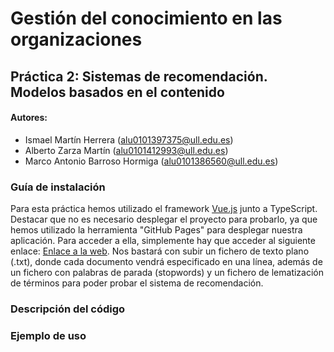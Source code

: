 
# Gestión del conocimiento en las organizaciones

## Práctica 2: Sistemas de recomendación. Modelos basados en el contenido


#### Autores:
- Ismael Martín Herrera (alu0101397375@ull.edu.es)
- Alberto Zarza Martín (alu0101412993@ull.edu.es)
- Marco Antonio Barroso Hormiga (alu0101386560@ull.edu.es)

### Guía de instalación

Para esta práctica hemos utilizado el framework [Vue.js](https://vuejs.org/) junto a TypeScript. Destacar que no es necesario desplegar el proyecto para probarlo, ya que hemos utilizado la herramienta "GitHub Pages" para desplegar nuestra aplicación. Para acceder a ella, simplemente hay que acceder al siguiente enlace: [Enlace a la web](https://albertozarzam.github.io/GCO-Modelos-basados-en-el-contenido-v2/). Nos bastará con subir un fichero de texto plano (.txt), donde cada documento vendrá especificado en una línea, además de un fichero con palabras de parada (stopwords) y un fichero de lematización de términos para poder probar el sistema de recomendación.


### Descripción del código



### Ejemplo de uso